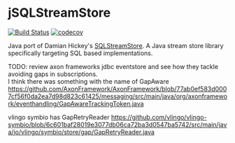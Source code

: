 # jSQLStreamStore

[![Build Status](https://travis-ci.org/seancarroll/jSQLStreamStore.svg?branch=master)](https://travis-ci.org/seancarroll/jSQLStreamStore)
[![codecov](https://codecov.io/gh/seancarroll/jSQLStreamStore/branch/master/graph/badge.svg)](https://codecov.io/gh/seancarroll/jSQLStreamStore)

Java port of Damian Hickey's [SQLStreamStore](https://github.com/SQLStreamStore/SQLStreamStore).
A Java stream store library specifically targeting SQL based implementations. 


TODO: review axon frameworks jdbc eventstore and see how they tackle avoiding gaps in subscriptions.  
I think there was something with the name of GapAware
https://github.com/AxonFramework/AxonFramework/blob/77ab0ef583d0007cf56f0da2ea7d98d823c61425/messaging/src/main/java/org/axonframework/eventhandling/GapAwareTrackingToken.java

vlingo symbio has GapRetryReader
https://github.com/vlingo/vlingo-symbio/blob/6c601baf28019e3077db06ca72ba3d0547ba5742/src/main/java/io/vlingo/symbio/store/gap/GapRetryReader.java
